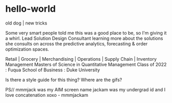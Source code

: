 # hello-world
old dog | new tricks

Some very smart people told me this was a good place to be, so I'm giving it a whirl.
Lead Solution Design Consultant learning more about the solutions she consults on across the predictive analytics, forecasting & order optimization spaces.

Retail | Grocery | Merchandising | Operations | Supply Chain | Inventory Management
Masters of Science in Quantitative Management Class of 2022 : Fuqua School of Business : Duke University

Is there a style guide for this thing? Where are the gifs?

PS// mmmjack was my AIM screen name
     jackam was my undergrad id
     and I love concatenation
     xoxo - mmmjackam

